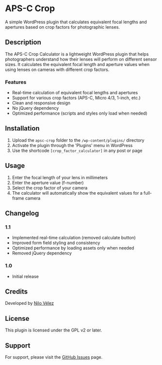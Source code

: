 # APS-C Crop

A simple WordPress plugin that calculates equivalent focal lengths and apertures based on crop factors for photographic lenses.

## Description

The APS-C Crop Calculator is a lightweight WordPress plugin that helps photographers understand how their lenses will perform on different sensor sizes. It calculates the equivalent focal length and aperture values when using lenses on cameras with different crop factors.

### Features

- Real-time calculation of equivalent focal lengths and apertures
- Support for various crop factors (APS-C, Micro 4/3, 1-inch, etc.)
- Clean and responsive design
- No jQuery dependency
- Optimized performance (scripts and styles only load when needed)

## Installation

1. Upload the `apsc-crop` folder to the `/wp-content/plugins/` directory
2. Activate the plugin through the 'Plugins' menu in WordPress
3. Use the shortcode `[crop_factor_calculator]` in any post or page

## Usage

1. Enter the focal length of your lens in millimeters
2. Enter the aperture value (f-number)
3. Select the crop factor of your camera
4. The calculator will automatically show the equivalent values for a full-frame camera

## Changelog

### 1.1
- Implemented real-time calculation (removed calculate button)
- Improved form field styling and consistency
- Optimized performance by loading assets only when needed
- Removed jQuery dependency

### 1.0
- Initial release

## Credits

Developed by [Nilo Vélez](https://www.nilovelez.com/)

## License

This plugin is licensed under the GPL v2 or later.

## Support

For support, please visit the [GitHub Issues](https://github.com/nilovelez/apsc-crop/issues) page. 